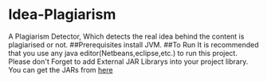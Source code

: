 # Idea-Plagiarism
A Plagiarism Detector, Which detects the real idea behind the content is plagiarised or not.
##Prerequisites
install JVM.
##To Run
It is recommended that you use any java editor(Netbeans,eclipse,etc.) to run this project.
Please don't Forget to add External JAR Librarys into your project library.
You can get the JARs from [here](https://github.com/jatanrathod/Idea-Plagiarism/tree/master/External%20JARs)
